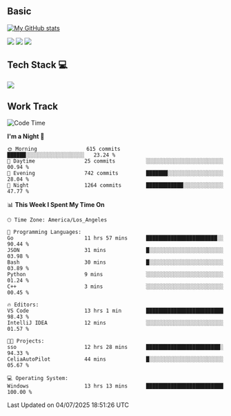 ## Basic
 
[![My GitHub stats](https://github-readme-stats.vercel.app/api?username=Zzhihon&show_icons=true&theme=purple)](https://github.com/Zzhihon)
 
 [![](https://img.shields.io/badge/website-4493f8?style=for-the-badge&logo=About.me&logoColor=purple)](https://tatakal.com/)
 [![](https://img.shields.io/badge/RSS-4493f8?style=for-the-badge&logo=rss&logoColor=purple)](https://tatakal.com/feed/)
 [![](https://img.shields.io/badge/Email-4493f8?style=for-the-badge&logo=gmail&logoColor=purple)](mailto:bt1q@tatakal.com)

## Tech Stack 💻

<a href="https://skillicons.dev">
  <img src="https://skillicons.dev/icons?i=py,html,css,javascript,bash,java,vue,go,nodejs,cpp" />
</a>

</br>

## Work Track

<!--START_SECTION:waka-->
![Code Time](http://img.shields.io/badge/Code%20Time-430%20hrs%2042%20mins-blue)

**I'm a Night 🦉** 

```text
🌞 Morning                615 commits         ██████░░░░░░░░░░░░░░░░░░░   23.24 % 
🌆 Daytime                25 commits          ░░░░░░░░░░░░░░░░░░░░░░░░░   00.94 % 
🌃 Evening                742 commits         ███████░░░░░░░░░░░░░░░░░░   28.04 % 
🌙 Night                  1264 commits        ████████████░░░░░░░░░░░░░   47.77 % 
```


📊 **This Week I Spent My Time On** 

```text
🕑︎ Time Zone: America/Los_Angeles

💬 Programming Languages: 
Go                       11 hrs 57 mins      ███████████████████████░░   90.44 % 
JSON                     31 mins             █░░░░░░░░░░░░░░░░░░░░░░░░   03.98 % 
Bash                     30 mins             █░░░░░░░░░░░░░░░░░░░░░░░░   03.89 % 
Python                   9 mins              ░░░░░░░░░░░░░░░░░░░░░░░░░   01.24 % 
C++                      3 mins              ░░░░░░░░░░░░░░░░░░░░░░░░░   00.45 % 

🔥 Editors: 
VS Code                  13 hrs 1 min        █████████████████████████   98.43 % 
IntelliJ IDEA            12 mins             ░░░░░░░░░░░░░░░░░░░░░░░░░   01.57 % 

🐱‍💻 Projects: 
sso                      12 hrs 28 mins      ████████████████████████░   94.33 % 
CeliaAutoPilot           44 mins             █░░░░░░░░░░░░░░░░░░░░░░░░   05.67 % 

💻 Operating System: 
Windows                  13 hrs 13 mins      █████████████████████████   100.00 % 
```


 Last Updated on 04/07/2025 18:51:26 UTC
<!--END_SECTION:waka-->
